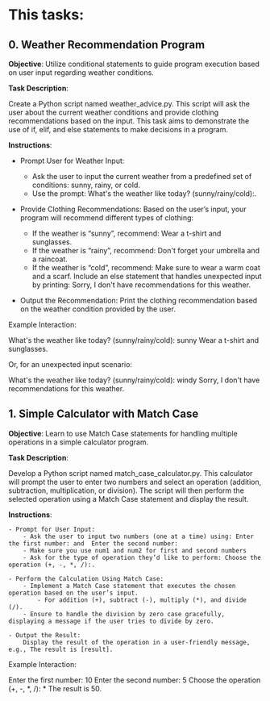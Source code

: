 # This tasks:

## 0. Weather Recommendation Program
__Objective__: Utilize conditional statements to guide program execution based on user input regarding weather conditions.

__Task Description__:

Create a Python script named weather_advice.py. This script will ask the user about the current weather conditions and provide clothing recommendations based on the input. This task aims to demonstrate the use of if, elif, and else statements to make decisions in a program.

__Instructions__:

 - Prompt User for Weather Input:
	- Ask the user to input the current weather from a predefined set of conditions: sunny, rainy, or cold.
	- Use the prompt: What's the weather like today? (sunny/rainy/cold):.

 - Provide Clothing Recommendations:
        Based on the user’s input, your program will recommend different types of clothing:
	- If the weather is “sunny”, recommend: Wear a t-shirt and sunglasses.
	- If the weather is “rainy”, recommend: Don't forget your umbrella and a raincoat.
	- If the weather is “cold”, recommend: Make sure to wear a warm coat and a scarf.
        Include an else statement that handles unexpected input by printing: Sorry, I don't have recommendations for this weather.

  - Output the Recommendation:
        Print the clothing recommendation based on the weather condition provided by the user.

Example Interaction:

What's the weather like today? (sunny/rainy/cold): sunny
Wear a t-shirt and sunglasses.

Or, for an unexpected input scenario:

What's the weather like today? (sunny/rainy/cold): windy
Sorry, I don't have recommendations for this weather.

## 1. Simple Calculator with Match Case 
**Objective**: Learn to use Match Case statements for handling multiple operations in a simple calculator program.

**Task Description**:

Develop a Python script named match_case_calculator.py. This calculator will prompt the user to enter two numbers and select an operation (addition, subtraction, multiplication, or division). The script will then perform the selected operation using a Match Case statement and display the result.

**Instructions**:

    - Prompt for User Input:
        - Ask the user to input two numbers (one at a time) using: Enter the first number: and  Enter the second number:
        - Make sure you use num1 and num2 for first and second numbers
        - Ask for the type of operation they’d like to perform: Choose the operation (+, -, *, /):.

    - Perform the Calculation Using Match Case:
        - Implement a Match Case statement that executes the chosen operation based on the user’s input.
            - For addition (+), subtract (-), multiply (*), and divide (/).
        - Ensure to handle the division by zero case gracefully, displaying a message if the user tries to divide by zero.

    - Output the Result:
        Display the result of the operation in a user-friendly message, e.g., The result is [result].

Example Interaction:

Enter the first number: 10
Enter the second number: 5
Choose the operation (+, -, *, /): *
The result is 50.


